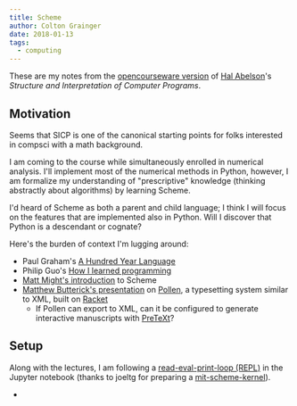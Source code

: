 ```yaml
---
title: Scheme
author: Colton Grainger
date: 2018-01-13
tags:
  - computing
---
```


These are my notes from the [opencourseware version](https://ocw.mit.edu/courses/electrical-engineering-and-computer-science/6-001-structure-and-interpretation-of-computer-programs-spring-2005/index.htm) of [Hal Abelson](https://en.wikipedia.org/wiki/Hal_Abelson)'s *Structure and Interpretation of Computer Programs*.

## Motivation

Seems that SICP is one of the canonical starting points for folks interested in compsci with a math background. 

I am coming to the course while simultaneously enrolled in numerical analysis. I'll implement most of the numerical methods in Python, however, I am formalize my understanding of "prescriptive" knowledge (thinking abstractly about algorithms) by learning Scheme.

I'd heard of Scheme as both a parent and child language; I think I will focus on the features that are implemented also in Python. Will I discover that Python is a descendant or cognate?

Here's the burden of context I'm lugging around: 

- Paul Graham's [A Hundred Year Language](http://www.paulgraham.com/hundred.html)
- Philip Guo's [How I learned programming](http://www.pgbovine.net/how-i-learned-programming.htm)
- [Matt Might's introduction](http://matt.might.net/articles/best-programming-languages/#scheme) to Scheme
- [Matthew Butterick's presentation](https://www.youtube.com/watch?v=IMz09jYOgoc) on [Pollen](http://docs.racket-lang.org/pollen/), a typesetting system similar to XML, built on [Racket](https://en.wikipedia.org/wiki/Racket_(programming_language))
  - If Pollen can export to XML, can it be configured to generate interactive manuscripts with [PreTeXt](http://mathbook.pugetsound.edu/index.html)?

## Setup

Along with the lectures, I am following a [read-eval-print-loop (REPL)](https://en.wikipedia.org/wiki/Read%E2%80%93eval%E2%80%93print_loop) in the Jupyter notebook (thanks to joeltg for preparing a [mit-scheme-kernel](https://github.com/joeltg/mit-scheme-kernel)).




- 
